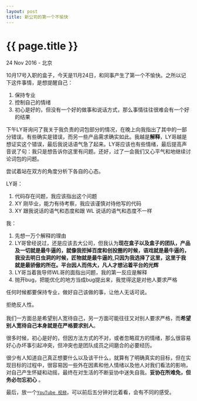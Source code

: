 ```yaml
---
layout: post
title: 新公司的第一个不愉快
---
```


{{ page.title }}
================

<p class="meta">24 Nov 2016 - 北京</p>

10月17号入职的盒子，今天是11月24日，和同事产生了第一个不愉快。之所以记下这件事情，是想提醒自己： <br>
1. 保持专业<br>
2. 控制自己的情绪	<br>
3. 初心是好的，但没有一个好的做事和说话方式，那么事情往往很难会有一个好的结果<br>
	

下午LY哥询问了我关于我负责的词包部分的情况，在晚上向我指出了其中的一部分错误。有些确实是错误，而另一些产品需求确实如此。我越是**解释**，LY哥越是想证实这个错误，最后我说话语气急了起来。LY哥应该也有些情绪，最后提高声音说了句：我只是想告诉你这里有问题。还好，过了一会我们又心平气和地继续讨论词包的问题。

尝试着站在双方的角度分析下各自的心态。

LY哥：<br>	
1. 代码存在问题，我应该指出这个问题<br>	
2. XY 刚毕业，能力有待考察，我应该谨慎对待他写的代码<br>
3. XY 跟我说话的语气和态度和跟 WL 说话的语气和态度不一样<br>

我：<br>		
1. 先想一万个解释的理由<br>
2. LY哥曾经说过，还是应该去大公司，但我认为**现在盒子以及盒子的团队，产品及一切就是最牛逼的，就像我拒掉百度和创投圈的时候，语戏就是最牛逼的，我没去明日虫洞的时候，匠物就是最牛逼的,只因为我选择了这里，这里于我就是最骄傲的所在。平台因人而伟大，凡人才想沾着平台的光辉**<br>
3. LY哥当着我导师WL哥的面指出问题，我的第一反应是解释<br>
4. 抛开bug，把能优化的地方当成bug提出来，我觉得这是对他人要求严格<br>

任何时候都要保持专业，做好自己该做的事，让他人无话可说。

拒绝反人性。<br>	
我们一方面总是希望别人宽待自己，另一方面可能往往又对别人要求严格，而**希望别人宽待自己本身就是在严格要求别人**。

很多时候，初心是好的，但因方法方式的不对，或者忽略双方的情绪，那么很容易好心办坏事引起冲突，但冲突也是团队成员之间磨合的必要经历。

很少有人知道自己真正想要什么以及该干什么，就算有了明确真实的目标，但在实现目标的过程中，很容易因一些外在因素和他人情绪以及他人对我们看法的影响，对自己产生怀疑和动摇，最终在对生活的不断妥协中迷失自我。**妥协在所难免，但务必勿忘初心** 。

最后，放一个[`YouTube 视频`](https://youtu.be/C7DvYFRvDdw)，可以前后五分钟对比着看，会有不同的感受。


